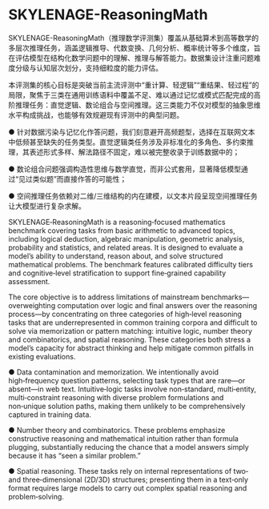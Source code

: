 # SKYLENAGE-ReasoningMath
SKYLENAGE-ReasoningMath（推理数学评测集）覆盖从基础算术到高等数学的多层次推理任务，涵盖逻辑推导、代数变换、几何分析、概率统计等多个维度，旨在评估模型在结构化数学问题中的理解、推理与解答能力。数据集设计注重问题难度分级与认知层次划分，支持细粒度的能力评估。

本评测集的核心目标是突破当前主流评测中“重计算、轻逻辑”“重结果、轻过程”的局限，聚焦于三类在通用训练语料中覆盖不足、难以通过记忆或模式匹配完成的高阶推理任务：直觉逻辑、数论组合与空间推理。这三类能力不仅对模型的抽象思维水平构成挑战，也能够有效规避现有评测中的典型问题。

● 针对数据污染与记忆化作答问题，我们刻意避开高频题型，选择在互联网文本中低频甚至缺失的任务类型。直觉逻辑类任务涉及非标准化的多角色、多约束推理，其表述形式多样、解法路径不固定，难以被完整收录于训练数据中的；

● 数论组合问题强调构造性思维与数学直觉，而非公式套用，显著降低模型通过“见过类似题”而直接作答的可能性；

● 空间推理任务依赖对二维/三维结构的内在建模，以文本片段呈现空间推理任务让大模型进行复杂求解。

SKYLENAGE‑ReasoningMath is a reasoning‑focused mathematics benchmark covering tasks from basic arithmetic to advanced topics, including logical deduction, algebraic manipulation, geometric analysis, probability and statistics, and related areas. It is designed to evaluate a model’s ability to understand, reason about, and solve structured mathematical problems. The benchmark features calibrated difficulty tiers and cognitive‑level stratification to support fine‑grained capability assessment.

The core objective is to address limitations of mainstream benchmarks—overweighting computation over logic and final answers over the reasoning process—by concentrating on three categories of high‑level reasoning tasks that are underrepresented in common training corpora and difficult to solve via memorization or pattern matching: intuitive logic, number theory and combinatorics, and spatial reasoning. These categories both stress a model’s capacity for abstract thinking and help mitigate common pitfalls in existing evaluations.

● Data contamination and memorization. We intentionally avoid high‑frequency question patterns, selecting task types that are rare—or absent—in web text. Intuitive‑logic tasks involve non‑standard, multi‑entity, multi‑constraint reasoning with diverse problem formulations and non‑unique solution paths, making them unlikely to be comprehensively captured in training data.

● Number theory and combinatorics. These problems emphasize constructive reasoning and mathematical intuition rather than formula plugging, substantially reducing the chance that a model answers simply because it has “seen a similar problem.”

● Spatial reasoning. These tasks rely on internal representations of two‑ and three‑dimensional (2D/3D) structures; presenting them in a text‑only format requires large models to carry out complex spatial reasoning and problem‑solving.

